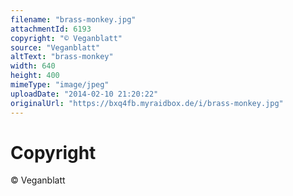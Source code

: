 ```yaml
---
filename: "brass-monkey.jpg"
attachmentId: 6193
copyright: "© Veganblatt"
source: "Veganblatt"
altText: "brass-monkey"
width: 640
height: 400
mimeType: "image/jpeg"
uploadDate: "2014-02-10 21:20:22"
originalUrl: "https://bxq4fb.myraidbox.de/i/brass-monkey.jpg"
---
```


# Copyright

© Veganblatt
